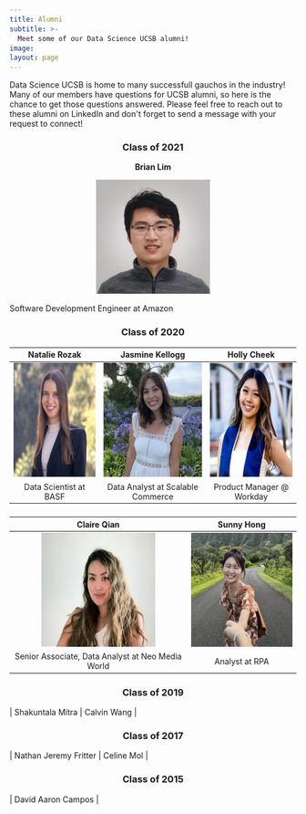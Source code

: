 ```yaml
---
title: Alumni
subtitle: >-
  Meet some of our Data Science UCSB alumni!
image:
layout: page
---
```


Data Science UCSB is home to many successfull gauchos in the industry! Many of our members have questions for UCSB alumni, so here is the chance to get those questions answered. Please feel free to reach out to these alumni on LinkedIn and don't forget to send a message with your request to connect!

<title> Featured Alumni</title>

<center><h3> Class of 2021 </h3></center>
<center> <b>Brian Lim</b> </center>

<p align="center">
<img src="/images/alumnipics/BrianLim.jpg" width="200" height="200"/> 
</p>
Software Development Engineer at Amazon 

<center><h3> Class of 2020 </h3></center>

| Natalie Rozak | Jasmine Kellogg | Holly Cheek   |
|  :----------: |  :----------:  |  :----------:  |
| <img src="/images/alumnipics/NatalieRozak.jpg" width="200" height="200">  | <img src="/images/alumnipics/jasminekellogg.jpg" width="200" height="200">  | <img src="/images/alumnipics/HollyCheek.jpg" width="200" height="200"> |
| Data Scientist at BASF | Data Analyst at Scalable Commerce | Product Manager @ Workday |

<center><h3> </h3></center>

| Claire Qian | Sunny Hong |
|  :--------: | :--------: |
| <img src="/images/alumnipics/ClaireQian.jpg" width="200" height="200">  | <img src="/images/alumnipics/SunnyHong.jpg" width="200" height="200">  |
| Senior Associate, Data Analyst at Neo Media World | Analyst at RPA |


<center><h3> Class of 2019 </h3></center>
| Shakuntala Mitra | Calvin Wang | 

<center><h3> Class of 2017 </h3></center>
| Nathan Jeremy Fritter | Celine Mol |

<center><h3> Class of 2015 </h3></center>
| David Aaron Campos |